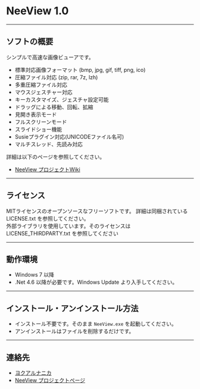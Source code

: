 # NeeView 1.0

------------
ソフトの概要
------------

  シンプルで高速な画像ビューアです。

  * 標準対応画像フォーマット (bmp, jpg, gif, tiff, png, ico)
  * 圧縮ファイル対応 (zip, rar, 7z, lzh)
  * 多重圧縮ファイル対応
  * マウスジェスチャー対応
  * キーカスタマイズ、ジェスチャ設定可能
  * ドラッグによる移動、回転、拡縮
  * 見開き表示モード
  * フルスクリーンモード
  * スライドショー機能
  * Susieプラグイン対応(UNICODEファイル名可)
  * マルチスレッド、先読み対応

  詳細は以下のページを参照してください。
  
  * [NeeView プロジェクトWiki](https://bitbucket.org/neelabo/neeview/wiki/)

------------
ライセンス
------------

  MITライセンスのオープンソースなフリーソフトです。
  詳細は同梱されている LICENSE.txt を参照してください。  
  外部ライブラリを使用しています。そのライセンスは LICENSE_THIRDPARTY.txt を参照してください

----------
動作環境
----------

  * Windows 7 以降
  * .Net 4.6 以降が必要です。Windows Update より入手してください。


-------------------------------
インストール・アンインストール方法
-------------------------------

  * インストール不要です。そのまま `NeeView.exe` を起動してください。  
  * アンインストールはファイルを削除するだけです。


----------
連絡先
----------

  * [ヨクアルナニカ](http://yokuarunanika.blogspot.jp/p/soft.html)
  * [NeeView プロジェクトページ](https://bitbucket.org/neelabo/neeview/)